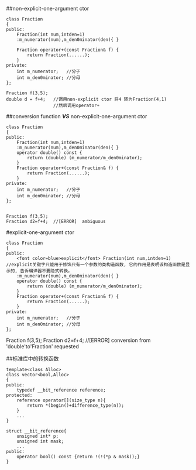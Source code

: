 ##non-explicit-one-argument ctor

```
class Fraction
{
public:
    Fraction(int num,intden=1)
    :m_numerator(num),m_den0minator(den){ }
    
    Fraction operator+(const Fraction& f) {
        return Fraction(......);
    }
private:
    int m_numerator;   //分子
    int m_den0minator; //分母
};
```

```
Fraction f(3,5);
double d = f+4;   //调用non-explicit ctor 将4 转为Fraction(4,1)
                  //然后调用operator+
```


##conversion function ***VS*** non-explicit-one-argument ctor
```
class Fraction
{
public:
    Fraction(int num,intden=1)
    :m_numerator(num),m_den0minator(den){ }
    operator double() const {
        return (double) (m_numerator/m_den0minator);
    }
    Fraction operator+(const Fraction& f) {
        return Fraction(......);
    }
private:
    int m_numerator;   //分子
    int m_den0minator; //分母
};


Fraction f(3,5);
Fraction d2=f+4;  //[ERROR]  ambiguous
```

#explicit-one-argument ctor
```
class Fraction
{
public:
    <font color=blue>explicit</font> Fraction(int num,intden=1)  //explicit关键字只能用于修饰只有一个参数的类构造函数, 它的作用是表明该构造函数是显示的, 告诉编译器不要隐式转换。
    :m_numerator(num),m_den0minator(den){ }
    operator double() const {
        return (double) (m_numerator/m_den0minator);
    }
    Fraction operator+(const Fraction& f) {
        return Fraction(......);
    }
private:
    int m_numerator;   //分子
    int m_den0minator; //分母
};
```


Fraction f(3,5);
Fraction d2=f+4;  //[ERROR] conversion from 'double'to'Fraction' requested

##标准库中的转换函数
```
template<class Alloc>
class vector<bool,Alloc>
{
public:
    typedef __bit_reference reference;
protected:
    reference operator[](size_type n){
        return *(begin()+difference_type(n));
    }
    ...
}
```
```
struct __bit_reference{
    unsigned int* p;
    unsigned int mask;
    ...
public:
    operator bool() const {return !(!(*p & mask));}
}
```